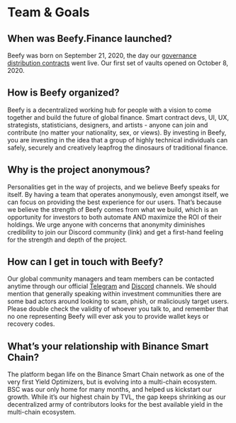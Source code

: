 # Team & Goals

## When was Beefy.Finance launched?

Beefy was born on September 21, 2020, the day our [governance distribution contracts](https://medium.com/beefyfinance/bifi-contracts-are-live-on-mainnet-6080577269d7) went live. Our first set of vaults opened on October 8, 2020.

## How is Beefy organized?

Beefy is a decentralized working hub for people with a vision to come together and build the future of global finance. Smart contract devs, UI, UX, strategists, statisticians, designers, and artists - anyone can join and contribute (no matter your nationality, sex, or views). By investing in Beefy, you are investing in the idea that a group of highly technical individuals can safely, securely and creatively leapfrog the dinosaurs of traditional finance. 

## Why is the project anonymous?

Personalities get in the way of projects, and we believe Beefy speaks for itself. By having a team that operates anonymously, even amongst itself, we can focus on providing the best experience for our users. That’s because we believe the strength of Beefy comes from what we build, which is an opportunity for investors to both automate AND maximize the ROI of their holdings. We urge anyone with concerns that anonymity diminishes credibility to join our Discord community (link) and get a first-hand feeling for the strength and depth of the project.

## How can I get in touch with Beefy?

Our global community managers and team members can be contacted anytime through our official [Telegram](https://t.me/beefyfinance) and [Discord](https://discord.gg/yq8wfHd) channels. We should mention that generally speaking within investment communities there are some bad actors around looking to scam, phish, or maliciously target users. Please double check the validity of whoever you talk to, and remember that no one representing Beefy will ever ask you to provide wallet keys or recovery codes.

## What’s your relationship with Binance Smart Chain?

The platform began life on the Binance Smart Chain network as one of the very first Yield Optimizers, but is evolving into a multi-chain ecosystem. BSC was our only home for many months, and helped us kickstart our growth. While it’s our highest chain by TVL, the gap keeps shrinking as our decentralized army of contributors looks for the best available yield in the multi-chain ecosystem.